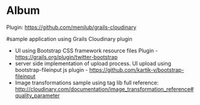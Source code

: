 # Album

Plugin: https://github.com/menilub/grails-cloudinary

#sample application using Grails Cloudinary plugin
- UI using Bootstrap CSS framework resource files Plugin - https://grails.org/plugin/twitter-bootstrap
 - server side implementation of upload process. UI upload using bootstrap-fileinput js plugin - https://github.com/kartik-v/bootstrap-fileinput
- Image transformations sample using tag lib
full reference: http://cloudinary.com/documentation/image_transformation_reference#quality_parameter
